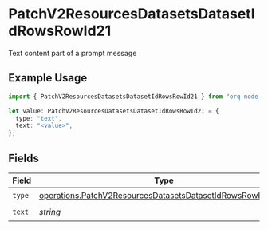 # PatchV2ResourcesDatasetsDatasetIdRowsRowId21

Text content part of a prompt message

## Example Usage

```typescript
import { PatchV2ResourcesDatasetsDatasetIdRowsRowId21 } from "orq-node-client/models/operations";

let value: PatchV2ResourcesDatasetsDatasetIdRowsRowId21 = {
  type: "text",
  text: "<value>",
};
```

## Fields

| Field                                                                                                                                    | Type                                                                                                                                     | Required                                                                                                                                 | Description                                                                                                                              |
| ---------------------------------------------------------------------------------------------------------------------------------------- | ---------------------------------------------------------------------------------------------------------------------------------------- | ---------------------------------------------------------------------------------------------------------------------------------------- | ---------------------------------------------------------------------------------------------------------------------------------------- |
| `type`                                                                                                                                   | [operations.PatchV2ResourcesDatasetsDatasetIdRowsRowId2Type](../../models/operations/patchv2resourcesdatasetsdatasetidrowsrowid2type.md) | :heavy_check_mark:                                                                                                                       | N/A                                                                                                                                      |
| `text`                                                                                                                                   | *string*                                                                                                                                 | :heavy_check_mark:                                                                                                                       | N/A                                                                                                                                      |